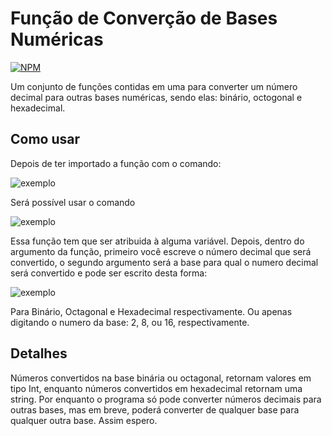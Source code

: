 # Função de Converção de Bases Numéricas
[![NPM](https://img.shields.io/npm/l/react?color=%230011DD)](https://github.com/ViniUme/Function-Decimal-Convert/blob/master/LICENSE)

Um conjunto de funções contidas em uma para converter um número decimal para outras bases numéricas, sendo elas: binário, octogonal e hexadecimal.

## Como usar
Depois de ter importado a função com o comando:

![exemplo](https://github.com/ViniUme/assets/blob/master/ex1.PNG)

Será possível usar o comando

![exemplo](https://github.com/ViniUme/assets/blob/master/ex2.PNG)

Essa função tem que ser atribuida à alguma variável. Depois, dentro do argumento da função, primeiro você escreve o número decimal que será convertido, o segundo argumento será a base para qual o numero decimal será  convertido e pode ser escrito desta forma:

![exemplo](https://github.com/ViniUme/assets/blob/master/ex3.PNG)

Para Binário, Octagonal e Hexadecimal respectivamente. Ou apenas digitando o numero da base: 2, 8, ou 16, respectivamente.

## Detalhes

Números convertidos na base binária ou octagonal, retornam valores em tipo Int, enquanto números convertidos em hexadecimal retornam uma string.
Por enquanto o programa só pode converter números decimais para outras bases, mas em breve, poderá converter de qualquer base para qualquer outra base. Assim espero.
